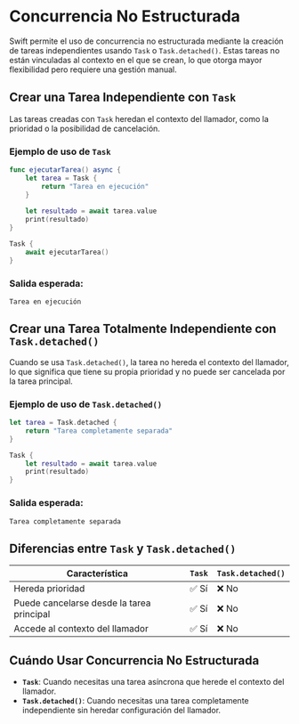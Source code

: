 # Concurrencia No Estructurada

Swift permite el uso de concurrencia no estructurada mediante la creación de tareas independientes usando `Task` o `Task.detached()`. Estas tareas no están vinculadas al contexto en el que se crean, lo que otorga mayor flexibilidad pero requiere una gestión manual.

## Crear una Tarea Independiente con `Task`

Las tareas creadas con `Task` heredan el contexto del llamador, como la prioridad o la posibilidad de cancelación.

### Ejemplo de uso de `Task`

```swift
func ejecutarTarea() async {
    let tarea = Task {
        return "Tarea en ejecución"
    }
    
    let resultado = await tarea.value
    print(resultado)
}

Task {
    await ejecutarTarea()
}
```

### Salida esperada:
```
Tarea en ejecución
```

## Crear una Tarea Totalmente Independiente con `Task.detached()`

Cuando se usa `Task.detached()`, la tarea no hereda el contexto del llamador, lo que significa que tiene su propia prioridad y no puede ser cancelada por la tarea principal.

### Ejemplo de uso de `Task.detached()`

```swift
let tarea = Task.detached {
    return "Tarea completamente separada"
}

Task {
    let resultado = await tarea.value
    print(resultado)
}
```

### Salida esperada:
```
Tarea completamente separada
```

## Diferencias entre `Task` y `Task.detached()`
| Característica | `Task` | `Task.detached()` |
|--------------|-------|------------------|
| Hereda prioridad | ✅ Sí | ❌ No |
| Puede cancelarse desde la tarea principal | ✅ Sí | ❌ No |
| Accede al contexto del llamador | ✅ Sí | ❌ No |

## Cuándo Usar Concurrencia No Estructurada
- **`Task`**: Cuando necesitas una tarea asíncrona que herede el contexto del llamador.
- **`Task.detached()`**: Cuando necesitas una tarea completamente independiente sin heredar configuración del llamador.


